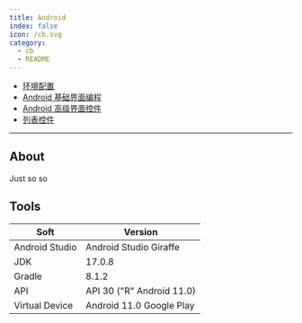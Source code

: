 ```yaml
---
title: Android
index: false
icon: /cb.svg
category:
  - cb
  - README
---
```


- [环境配置](init-path.md)
- [Android 基础界面编程](basic.md)
- [Android 高级界面控件](advanced.md)
- [列表控件](list.md)

---

## About

Just so so

## Tools

| Soft           | Version                   |
| -------------- | ------------------------- |
| Android Studio | Android Studio Giraffe    |
| JDK            | 17.0.8                    |
| Gradle         | 8.1.2                     |
| API            | API 30 ("R" Android 11.0) |
| Virtual Device | Android 11.0 Google Play  |



